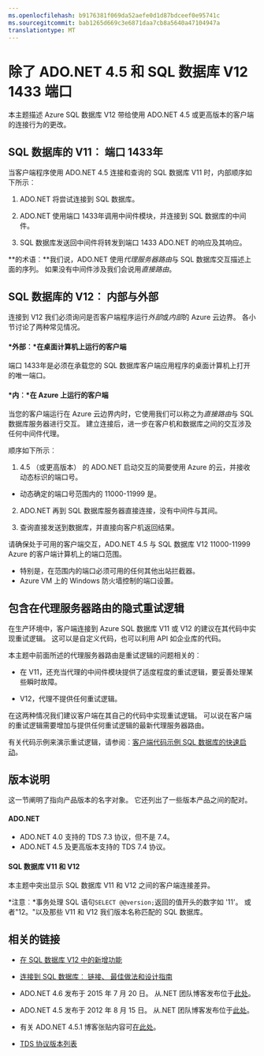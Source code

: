 ```yaml
---
ms.openlocfilehash: b9176381f069da52aefe0d1d87bdceef0e95741c
ms.sourcegitcommit: bab1265d669c3e6871daa7cb8a5640a47104947a
translationtype: MT
---
```

<properties 
    pageTitle="除了 ADO.NET 4.5 和 SQL 的 1433年端口数据库 V12 |Microsoft Azure"
    description="客户端连接到 Azure SQL 数据库 V12 有时绕过代理，直接与数据库进行交互。 除 1433年端口变得重要。"
    services="sql-database"
    documentationCenter=""
    authors="MightyPen"
    manager="jeffreyg"
    editor="" />


<tags 
    ms.service="sql-database" 
    ms.workload="data-management" 
    ms.tgt_pltfrm="na" 
    ms.devlang="na" 
    ms.topic="article" 
    ms.date="09/01/2015" 
    ms.author="genemi"/>


# 除了 ADO.NET 4.5 和 SQL 数据库 V12 1433 端口


本主题描述 Azure SQL 数据库 V12 带给使用 ADO.NET 4.5 或更高版本的客户端的连接行为的更改。


## SQL 数据库的 V11︰ 端口 1433年


当客户端程序使用 ADO.NET 4.5 连接和查询的 SQL 数据库 V11 时，内部顺序如下所示︰


1. ADO.NET 将尝试连接到 SQL 数据库。

2. ADO.NET 使用端口 1433年调用中间件模块，并连接到 SQL 数据库的中间件。

3. SQL 数据库发送回中间件将转发到端口 1433 ADO.NET 的响应及其响应。


**的术语︰**我们说，ADO.NET 使用*代理服务器路由*与 SQL 数据库交互描述上面的序列。 如果没有中间件涉及我们会说用*直接路由*。


## SQL 数据库的 V12︰ 内部与外部


连接到 V12 我们必须询问是否客户端程序运行*外部*或*内部*的 Azure 云边界。 各小节讨论了两种常见情况。


#### *外部︰*在桌面计算机上运行的客户端


端口 1433年是必须在承载您的 SQL 数据库客户端应用程序的桌面计算机上打开的唯一端口。


#### *内︰*在 Azure 上运行的客户端


当您的客户端运行在 Azure 云边界内时，它使用我们可以称之为*直接路由*与 SQL 数据库服务器进行交互。 建立连接后，进一步在客户机和数据库之间的交互涉及任何中间件代理。


顺序如下所示︰


1. 4.5 （或更高版本） 的 ADO.NET 启动交互的简要使用 Azure 的云，并接收动态标识的端口号。
 - 动态确定的端口号范围内的 11000-11999 是。

2. ADO.NET 再到 SQL 数据库服务器直接连接，没有中间件与其间。

3. 查询直接发送到数据库，并直接向客户机返回结果。


请确保处于可用的客户端交互，ADO.NET 4.5 与 SQL 数据库 V12 11000-11999 Azure 的客户端计算机上的端口范围。

- 特别是，在范围内的端口必须可用的任何其他出站拦截器。
- Azure VM 上的 Windows 防火墙控制的端口设置。


## 包含在代理服务器路由的隐式重试逻辑


在生产环境中，客户端连接到 Azure SQL 数据库 V11 或 V12 的建议在其代码中实现重试逻辑。 这可以是自定义代码，也可以利用 API 如企业库的代码。


本主题中前面所述的代理服务器路由是重试逻辑的问题相关的︰


- 在 V11，还充当代理的中间件模块提供了适度程度的重试逻辑，要妥善处理某些瞬时故障。

- V12，代理不提供任何重试逻辑。


在这两种情况我们建议客户端在其自己的代码中实现重试逻辑。 可以说在客户端的重试逻辑需要增加与提供任何重试逻辑的最新代理服务器路由。


有关代码示例来演示重试逻辑，请参阅︰[客户端代码示例 SQL 数据库的快速启动](sql-database-develop-quick-start-client-code-samples.md)。


## 版本说明


这一节阐明了指向产品版本的名字对象。 它还列出了一些版本产品之间的配对。


#### ADO.NET


- ADO.NET 4.0 支持的 TDS 7.3 协议，但不是 7.4。
- ADO.NET 4.5 及更高版本支持的 TDS 7.4 协议。


#### SQL 数据库 V11 和 V12


本主题中突出显示 SQL 数据库 V11 和 V12 之间的客户端连接差异。


*注意︰*事务处理 SQL 语句`SELECT @@version;`返回的值开头的数字如 '11'。 或者"12。"以及那些 V11 和 V12 我们版本名称匹配的 SQL 数据库。


## 相关的链接


- [在 SQL 数据库 V12 中的新增功能](sql-database-v12-whats-new.md)


- [连接到 SQL 数据库︰ 链接、 最佳做法和设计指南](sql-database-connect-central-recommendations.md)


- ADO.NET 4.6 发布于 2015 年 7 月 20 日。 从.NET 团队博客发布位于[此处](http://blogs.msdn.com/b/dotnet/archive/2015/07/20/announcing-net-framework-4-6.aspx)。


- ADO.NET 4.5 发布于 2012 年 8 月 15 日。 从.NET 团队博客发布位于[此处](http://blogs.msdn.com/b/dotnet/archive/2012/08/15/announcing-the-release-of-net-framework-4-5-rtm-product-and-source-code.aspx)。
 - 有关 ADO.NET 4.5.1 博客张贴内容可[在此处](http://blogs.msdn.com/b/dotnet/archive/2013/06/26/announcing-the-net-framework-4-5-1-preview.aspx)。


- [TDS 协议版本列表](http://www.freetds.org/userguide/tdshistory.htm)

